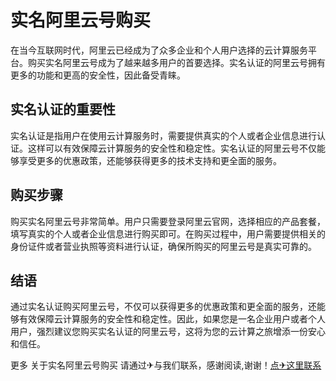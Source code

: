 # 实名阿里云号购买

在当今互联网时代，阿里云已经成为了众多企业和个人用户选择的云计算服务平台。购买实名阿里云号成为了越来越多用户的首要选择。实名认证的阿里云号拥有更多的功能和更高的安全性，因此备受青睐。

## 实名认证的重要性

实名认证是指用户在使用云计算服务时，需要提供真实的个人或者企业信息进行认证。这样可以有效保障云计算服务的安全性和稳定性。实名认证的阿里云号不仅能够享受更多的优惠政策，还能够获得更多的技术支持和更全面的服务。

## 购买步骤

购买实名阿里云号非常简单。用户只需要登录阿里云官网，选择相应的产品套餐，填写真实的个人或者企业信息进行购买即可。在购买过程中，用户需要提供相关的身份证件或者营业执照等资料进行认证，确保所购买的阿里云号是真实可靠的。

## 结语

通过实名认证购买阿里云号，不仅可以获得更多的优惠政策和更全面的服务，还能够有效保障云计算服务的安全性和稳定性。因此，如果您是一名企业用户或者个人用户，强烈建议您购买实名认证的阿里云号，这将为您的云计算之旅增添一份安心和信任。

更多 关于实名阿里云号购买 请通过✈与我们联系，感谢阅读,谢谢！[点✈这里联系](https://abc.k02.cc)